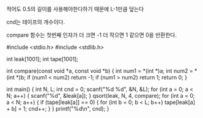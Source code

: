 적어도 0.5의 길이를 사용해야한다하기 때문에
L-1만큼 덮는다

cnd는 테이프의 개수이다.

compare 함수는 첫번째 인자가 더 크면 -1
더 작으면 1 같으면 0을 반환한다.







#include <stdio.h>
#include <stdlib.h>

int leak[1001];
int tape[1001];

int compare(const void *a, const void *b) {
  int num1 = *(int *)a;
  int num2 = *(int *)b;
  if (num1 < num2)
    return -1;
  if (num1 > num2)
    return 1;
  return 0;
}

int main() {
  int N, L;
  int cnd = 0;
  scanf("%d %d", &N, &L);
  for (int a = 0; a < N; a++) {
    scanf("%d", &leak[a]);
  }
  qsort(leak, N, 4, compare);
  for (int a = 0; a < N; a++) {
    if (tape[leak[a]] == 0) {
      for (int b = 0; b < L; b++)
        tape[leak[a] + b] = 1;
      cnd++;
    }
  }
  printf("%d\n", cnd);
}